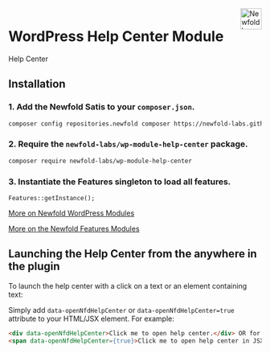 <a href="https://newfold.com/" target="_blank">
    <img src="https://newfold.com/content/experience-fragments/newfold/site-header/master/_jcr_content/root/header/logo.coreimg.svg/1621395071423/newfold-digital.svg" alt="Newfold Logo" title="Newfold Digital" align="right" 
height="42" />
</a>

# WordPress Help Center Module

Help Center

## Installation

### 1. Add the Newfold Satis to your `composer.json`.

 ```bash
 composer config repositories.newfold composer https://newfold-labs.github.io/satis
 ```

### 2. Require the `newfold-labs/wp-module-help-center` package.

 ```bash
 composer require newfold-labs/wp-module-help-center
 ```

### 3. Instantiate the Features singleton to load all features.

```
Features::getInstance();
```

[More on Newfold WordPress Modules](https://github.com/newfold-labs/wp-module-loader)

[More on the Newfold Features Modules](https://github.com/newfold-labs/wp-module-features)


## Launching the Help Center from the anywhere in the plugin

To launch the help center with a click on a text or an element containing text:

Simply add `data-openNfdHelpCenter` or `data-openNfdHelpCenter=true` attribute to your HTML/JSX element. For example:
   ```html
   <div data-openNfdHelpCenter>Click me to open help center.</div> OR for JSX
   <span data-openNfdHelpCenter={true}>Click me to open help center in JSX.</span>
   ```
